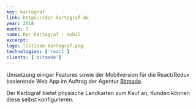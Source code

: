 ```yaml
---
key: kartograf
link: https://der-kartograf.de
year: 2018
month: 3
name: Der Kartograf - mobil
excerpt:
logo: listicon-kartograf.png
technologies: ['react']
clients: ['bitmade']
---
```


Umsetzung einiger Features sowie der Mobilversion für die React/Redux basierende Web App im Auftrag der Agentur <a href="https://bitmade.de/" target="_blank" rel="noopener noreferrer">Bitmade</a>.

Der Kartograf bietet physische Landkarten zum Kauf an, Kunden können diese selbst konfigurieren.
